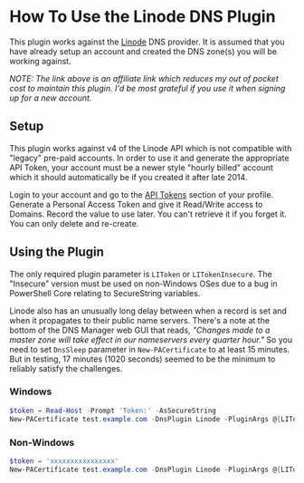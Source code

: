 # How To Use the Linode DNS Plugin

This plugin works against the [Linode](https://www.linode.com/?r=4dfd67cf6f1e384ce626f2943620186344bb2ccf) DNS provider. It is assumed that you have already setup an account and created the DNS zone(s) you will be working against.

*NOTE: The link above is an affiliate link which reduces my out of pocket cost to maintain this plugin. I'd be most grateful if you use it when signing up for a new account.*

## Setup

This plugin works against v4 of the Linode API which is not compatible with "legacy" pre-paid accounts. In order to use it and generate the appropriate API Token, your account must be a newer style "hourly billed" account which it should automatically be if you created it after late 2014.

Login to your account and go to the [API Tokens](https://cloud.linode.com/profile/tokens) section of your profile. Generate a Personal Access Token and give it Read/Write access to Domains. Record the value to use later. You can't retrieve it if you forget it. You can only delete and re-create.

## Using the Plugin

The only required plugin parameter is `LIToken` or `LITokenInsecure`. The "Insecure" version must be used on non-Windows OSes due to a bug in PowerShell Core relating to SecureString variables.

Linode also has an unusually long delay between when a record is set and when it propagates to their public name servers. There's a note at the bottom of the DNS Manager web GUI that reads, *"Changes made to a master zone will take effect in our nameservers every quarter hour."* So you need to set `DnsSleep` parameter in `New-PACertificate` to at least 15 minutes. But in testing, 17 minutes (1020 seconds) seemed to be the minimum to reliably satisfy the challenges.

### Windows

```powershell
$token = Read-Host -Prompt 'Token:' -AsSecureString
New-PACertificate test.example.com -DnsPlugin Linode -PluginArgs @{LIToken=$token} -DnsSleep 1020
```

### Non-Windows

```powershell
$token = 'xxxxxxxxxxxxxxxx'
New-PACertificate test.example.com -DnsPlugin Linode -PluginArgs @{LITokenInsecure=$token} -DnsSleep 1020
```
